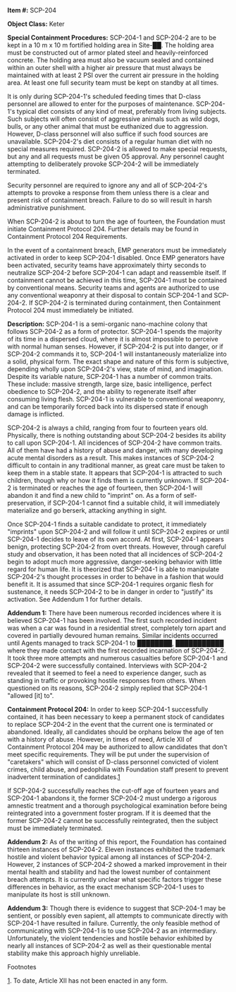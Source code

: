 **Item #:** SCP-204

**Object Class:** Keter

**Special Containment Procedures:** SCP-204-1 and SCP-204-2 are to be kept in a 10 m x 10 m fortified holding area in Site-██. The holding area must be constructed out of armor plated steel and heavily-reinforced concrete. The holding area must also be vacuum sealed and contained within an outer shell with a higher air pressure that must always be maintained with at least 2 PSI over the current air pressure in the holding area. At least one full security team must be kept on standby at all times.

It is only during SCP-204-1's scheduled feeding times that D-class personnel are allowed to enter for the purposes of maintenance. SCP-204-1's typical diet consists of any kind of meat, preferably from living subjects. Such subjects will often consist of aggressive animals such as wild dogs, bulls, or any other animal that must be euthanized due to aggression. However, D-class personnel will also suffice if such food sources are unavailable. SCP-204-2's diet consists of a regular human diet with no special measures required. SCP-204-2 is allowed to make special requests, but any and all requests must be given O5 approval. Any personnel caught attempting to deliberately provoke SCP-204-2 will be immediately terminated.

Security personnel are required to ignore any and all of SCP-204-2's attempts to provoke a response from them unless there is a clear and present risk of containment breach. Failure to do so will result in harsh administrative punishment.

When SCP-204-2 is about to turn the age of fourteen, the Foundation must initiate Containment Protocol 204. Further details may be found in Containment Protocol 204 Requirements.

In the event of a containment breach, EMP generators must be immediately activated in order to keep SCP-204-1 disabled. Once EMP generators have been activated, security teams have approximately thirty seconds to neutralize SCP-204-2 before SCP-204-1 can adapt and reassemble itself. If containment cannot be achieved in this time, SCP-204-1 must be contained by conventional means. Security teams and agents are authorized to use any conventional weaponry at their disposal to contain SCP-204-1 and SCP-204-2. If SCP-204-2 is terminated during containment, then Containment Protocol 204 must immediately be initiated.

**Description:** SCP-204-1 is a semi-organic nano-machine colony that follows SCP-204-2 as a form of protector. SCP-204-1 spends the majority of its time in a dispersed cloud, where it is almost impossible to perceive with normal human senses. However, if SCP-204-2 is put into danger, or if SCP-204-2 commands it to, SCP-204-1 will instantaneously materialize into a solid, physical form. The exact shape and nature of this form is subjective, depending wholly upon SCP-204-2's view, state of mind, and imagination. Despite its variable nature, SCP-204-1 has a number of common traits. These include: massive strength, large size, basic intelligence, perfect obedience to SCP-204-2, and the ability to regenerate itself after consuming living flesh. SCP-204-1 is vulnerable to conventional weaponry, and can be temporarily forced back into its dispersed state if enough damage is inflicted.

SCP-204-2 is always a child, ranging from four to fourteen years old. Physically, there is nothing outstanding about SCP-204-2 besides its ability to call upon SCP-204-1. All incidences of SCP-204-2 have common traits. All of them have had a history of abuse and danger, with many developing acute mental disorders as a result. This makes instances of SCP-204-2 difficult to contain in any traditional manner, as great care must be taken to keep them in a stable state. It appears that SCP-204-1 is attracted to such children, though why or how it finds them is currently unknown. If SCP-204-2 is terminated or reaches the age of fourteen, then SCP-204-1 will abandon it and find a new child to "imprint" on. As a form of self-preservation, if SCP-204-1 cannot find a suitable child, it will immediately materialize and go berserk, attacking anything in sight.

Once SCP-204-1 finds a suitable candidate to protect, it immediately "imprints" upon SCP-204-2 and will follow it until SCP-204-2 expires or until SCP-204-1 decides to leave of its own accord. At first, SCP-204-1 appears benign, protecting SCP-204-2 from overt threats. However, through careful study and observation, it has been noted that all incidences of SCP-204-2 begin to adopt much more aggressive, danger-seeking behavior with little regard for human life. It is theorized that SCP-204-1 is able to manipulate SCP-204-2's thought processes in order to behave in a fashion that would benefit it. It is assumed that since SCP-204-1 requires organic flesh for sustenance, it needs SCP-204-2 to be in danger in order to "justify" its activation. See Addendum 1 for further details.

**Addendum 1:** There have been numerous recorded incidences where it is believed SCP-204-1 has been involved. The first such recorded incident was when a car was found in a residential street, completely torn apart and covered in partially devoured human remains. Similar incidents occurred until Agents managed to track SCP-204-1 to ████████, ███████████ where they made contact with the first recorded incarnation of SCP-204-2. It took three more attempts and numerous casualties before SCP-204-1 and SCP-204-2 were successfully contained. Interviews with SCP-204-2 revealed that it seemed to feel a need to experience danger, such as standing in traffic or provoking hostile responses from others. When questioned on its reasons, SCP-204-2 simply replied that SCP-204-1 "allowed \[it\] to".

**Containment Protocol 204:** In order to keep SCP-204-1 successfully contained, it has been necessary to keep a permanent stock of candidates to replace SCP-204-2 in the event that the current one is terminated or abandoned. Ideally, all candidates should be orphans below the age of ten with a history of abuse. However, in times of need, Article XII of Containment Protocol 204 may be authorized to allow candidates that don't meet specific requirements. They will be put under the supervision of "caretakers" which will consist of D-class personnel convicted of violent crimes, child abuse, and pedophilia with Foundation staff present to prevent inadvertent termination of candidates.[1](javascript:;)

If SCP-204-2 successfully reaches the cut-off age of fourteen years and SCP-204-1 abandons it, the former SCP-204-2 must undergo a rigorous amnestic treatment and a thorough psychological examination before being reintegrated into a government foster program. If it is deemed that the former SCP-204-2 cannot be successfully reintegrated, then the subject must be immediately terminated.

**Addendum 2:** As of the writing of this report, the Foundation has contained thirteen instances of SCP-204-2. Eleven instances exhibited the trademark hostile and violent behavior typical among all instances of SCP-204-2. However, 2 instances of SCP-204-2 showed a marked improvement in their mental health and stability and had the lowest number of containment breach attempts. It is currently unclear what specific factors trigger these differences in behavior, as the exact mechanism SCP-204-1 uses to manipulate its host is still unknown.

**Addendum 3:** Though there is evidence to suggest that SCP-204-1 may be sentient, or possibly even sapient, all attempts to communicate directly with SCP-204-1 have resulted in failure. Currently, the only feasible method of communicating with SCP-204-1 is to use SCP-204-2 as an intermediary. Unfortunately, the violent tendencies and hostile behavior exhibited by nearly all instances of SCP-204-2 as well as their questionable mental stability make this approach highly unreliable.

Footnotes

[1](javascript:;). To date, Article XII has not been enacted in any form.